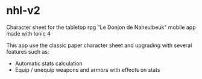 # nhl-v2
Character sheet for the tabletop rpg "Le Donjon de Naheulbeuk" mobile app made with Ionic 4

This app use the classic paper character sheet and upgrading with several features such as:

- Automatic stats calculation
- Equip / unequip weapons and armors with effects on stats
